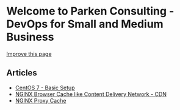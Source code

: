 # Welcome to Parken Consulting - DevOps for Small and Medium Business

<a href="https://github.com/parkenconsulting-tech/devops/edit/master/docs/README.md">Improve this page</a>


## Articles

- [CentOS 7 - Basic Setup](https://devops.parkenconsulting.com/guide/)
- [NGINX Browser Cache like Content Delivery Network - CDN](https://devops.parkenconsulting.com/guide/nginx-browser-cache-like-cdn.html)
- [NGINX Proxy Cache](https://devops.parkenconsulting.com/guide/nginx-caching-like-static-site.html)
